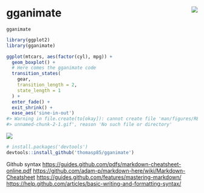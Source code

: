 
<!-- basic.md is generated from basic.Rmd. Please edit that file -->
gganimate <img src="man/figures/logo.png" align="right" />
==========================================================

`gganimate`

``` r
library(ggplot2)
library(gganimate)

ggplot(mtcars, aes(factor(cyl), mpg)) + 
  geom_boxplot() + 
  # Here comes the gganimate code
  transition_states(
    gear,
    transition_length = 2,
    state_length = 1
  ) +
  enter_fade() + 
  exit_shrink() +
  ease_aes('sine-in-out')
#> Warning in file.create(to[okay]): cannot create file 'man/figures/README-
#> unnamed-chunk-2-1.gif', reason 'No such file or directory'
```

![](man/figures/README-unnamed-chunk-2-1.gif)

``` r
# install.packages('devtools')
devtools::install_github('thomasp85/gganimate')
```

Github syntax <https://guides.github.com/pdfs/markdown-cheatsheet-online.pdf> <https://github.com/adam-p/markdown-here/wiki/Markdown-Cheatsheet> <https://guides.github.com/features/mastering-markdown/> <https://help.github.com/articles/basic-writing-and-formatting-syntax/>
